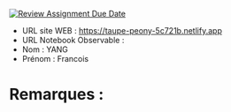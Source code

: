 [![Review Assignment Due Date](https://classroom.github.com/assets/deadline-readme-button-22041afd0340ce965d47ae6ef1cefeee28c7c493a6346c4f15d667ab976d596c.svg)](https://classroom.github.com/a/zNKu7jDa)
- URL site WEB : https://taupe-peony-5c721b.netlify.app
- URL Notebook Observable :
- Nom : YANG   
- Prénom : Francois

# Remarques :
